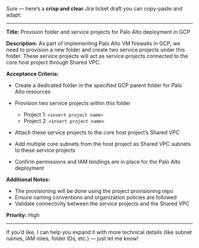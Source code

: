 Sure — here’s a **crisp and clear** Jira ticket draft you can copy-paste and adapt:

---

**Title:** Provision folder and service projects for Palo Alto deployment in GCP

**Description:**
As part of implementing Palo Alto VM firewalls in GCP, we need to provision a new folder and create two service projects under this folder. These service projects will act as service projects connected to the core host project through Shared VPC.

**Acceptance Criteria:**

* Create a dedicated folder in the specified GCP parent folder for Palo Alto resources
* Provision two service projects within this folder

  * Project 1: `<insert project name>`
  * Project 2: `<insert project name>`
* Attach these service projects to the core host project’s Shared VPC
* Add multiple core subnets from the host project as Shared VPC subnets to these service projects
* Confirm permissions and IAM bindings are in place for the Palo Alto deployment

**Additional Notes:**

* The provisioning will be done using the project provisioning repo
* Ensure naming conventions and organization policies are followed
* Validate connectivity between the service projects and the Shared VPC

**Priority:** High

---

If you’d like, I can help you expand it with more technical details (like subnet names, IAM roles, folder IDs, etc.) — just let me know!
